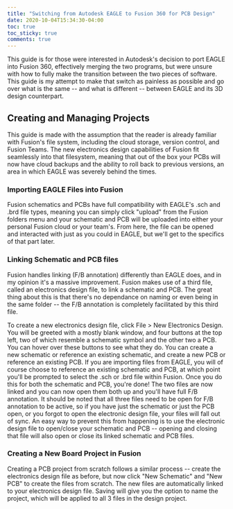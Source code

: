 ```yaml
---
title: "Switching from Autodesk EAGLE to Fusion 360 for PCB Design"
date: 2020-10-04T15:34:30-04:00
toc: true
toc_sticky: true
comments: true
---
```


This guide is for those were interested in Autodesk's decision to port EAGLE into Fusion 360, effectively merging the two programs, but were unsure with how to fully make the transition between the two pieces of software. This guide is my attempt to make that switch as painless as possible and go over what is the same -- and what is different -- between EAGLE and its 3D design counterpart.

## Creating and Managing Projects
This guide is made with the assumption that the reader is already familiar with Fusion's file system, including the cloud storage, version control, and Fusion Teams. The new electronics design capabilities of Fusion fit seamlessly into that filesystem, meaning that out of the box your PCBs will now have cloud backups and the ability to roll back to previous versions, an area in which EAGLE was severely behind the times. 

### Importing EAGLE Files into Fusion

Fusion schematics and PCBs have full compatibility with EAGLE's .sch and .brd file types, meaning you can simply click "upload" from the Fusion folders menu and your schematic and PCB will be uploaded into either your personal Fusion cloud or your team's. From here, the file can be opened and interacted with just as you could in EAGLE, but we'll get to the specifics of that part later. 

### Linking Schematic and PCB files

Fusion handles linking (F/B annotation) differently than EAGLE does, and in my opinion it's a massive improvement. Fusion makes use of a third file, called an electronics design file, to link a schematic and PCB. The great thing about this is that there's no dependance on naming or even being in the same folder -- the F/B annotation is completely facilitated by this third file. 

To create a new electronics design file, click File > New Electronics Design. You will be greeted with a mostly blank window, and four buttons at the top left, two of which resemble a schematic symbol and the other two a PCB. You can hover over these buttons to see what they do. You can create a new schematic or reference an existing schematic, and create a new PCB or reference an existing PCB. If you are importing files from EAGLE, you will of course choose to reference an existing schematic and PCB, at which point you'll be prompted to select the .sch or .brd file within Fusion. Once you do this for both the schematic and PCB, you're done! The two files are now linked and you can now open them both up and you'll have full F/B annotation. It should be noted that all three files need to be open for F/B annotation to be active, so if you have just the schematic or just the PCB open, or you forgot to open the electronic design file, your files will fall out of sync. An easy way to prevent this from happening is to use the electronic design file to open/close your schematic and PCB -- opening and closing that file will also open or close its linked schematic and PCB files.

### Creating a New Board Project in Fusion

Creating a PCB project from scratch follows a similar process -- create the electronics design file as before, but now click "New Schematic" and "New PCB" to create the files from scratch. The new files are automatically linked to your electronics design file. Saving will give you the option to name the project, which will be applied to all 3 files in the design project.

